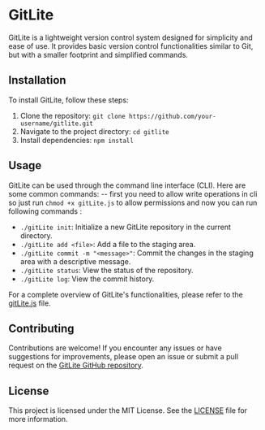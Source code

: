 # GitLite

GitLite is a lightweight version control system designed for simplicity and ease of use. It provides basic version control functionalities similar to Git, but with a smaller footprint and simplified commands.

## Installation

To install GitLite, follow these steps:

1. Clone the repository: `git clone https://github.com/your-username/gitlite.git`
2. Navigate to the project directory: `cd gitlite`
3. Install dependencies: `npm install`

## Usage

GitLite can be used through the command line interface (CLI). Here are some common commands:
-- first you need to allow write operations in cli so just run `chmod +x gitLite.js` to allow permissions and now you can run following commands :

- `./gitLite init`: Initialize a new GitLite repository in the current directory.
- `./gitLite add <file>`: Add a file to the staging area.
- `./gitLite commit -m "<message>"`: Commit the changes in the staging area with a descriptive message.
- `./gitLite status`: View the status of the repository.
- `./gitLite log`: View the commit history.

For a complete overview of GitLite's functionalities, please refer to the [gitLite.js](./gitLite.js) file.

## Contributing

Contributions are welcome! If you encounter any issues or have suggestions for improvements, please open an issue or submit a pull request on the [GitLite GitHub repository](https://github.com/your-username/gitlite).

## License

This project is licensed under the MIT License. See the [LICENSE](./LICENSE) file for more information.
